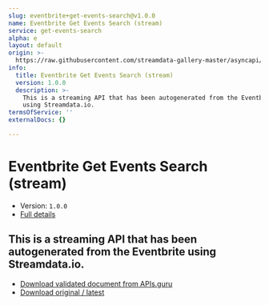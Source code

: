 ```yaml
---
slug: eventbrite+get-events-search@v1.0.0
name: Eventbrite Get Events Search (stream)
service: get-events-search
alpha: e
layout: default
origin: >-
  https://raw.githubusercontent.com/streamdata-gallery-master/asyncapi/master/_listings/eventbrite/eventbrite-get-events-search-stream-async.md
info:
  title: Eventbrite Get Events Search (stream)
  version: 1.0.0
  description: >-
    This is a streaming API that has been autogenerated from the Eventbrite
    using Streamdata.io.
termsOfService: ''
externalDocs: {}

---
```

# Eventbrite Get Events Search (stream)

* Version: `1.0.0`
* [Full details](../html/eventbrite+get-events-search@v1.0.0.html)



## This is a streaming API that has been autogenerated from the Eventbrite using Streamdata.io.



* [Download validated document from APIs.guru](https://raw.githubusercontent.com/APIs-guru/asyncapi-directory/master/docs/APIs/eventbrite%2Bget-events-search%40v1.0.0.yaml)
* [Download original / latest](https://raw.githubusercontent.com/streamdata-gallery-master/asyncapi/master/_listings/eventbrite/eventbrite-get-events-search-stream-async.md)

<script type="application/ld+json">
{
  "@context": "http://schema.org/",
  "@type": "WebAPI",
  "description": "This is a streaming API that has been autogenerated from the Eventbrite using Streamdata.io.",
  "documentation": "",

  "name": "Eventbrite Get Events Search (stream)"
}
</script>
